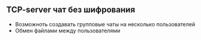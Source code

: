 ## TCP-server чат без шифрования 
* Возможноть создавать групповые чаты на несколько пользователей
* Обмен файлами между пользователями
